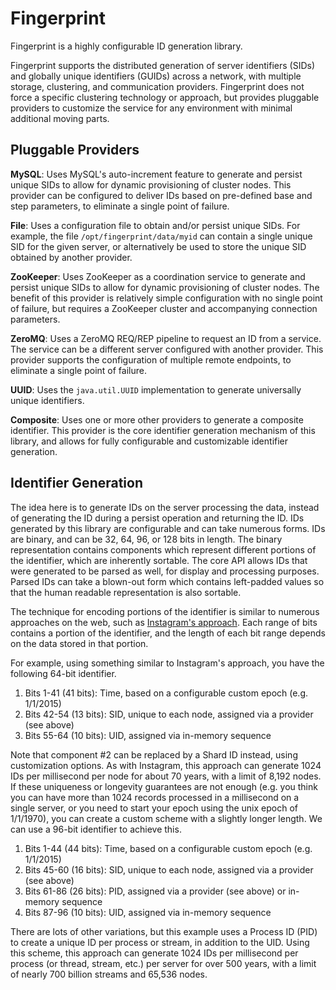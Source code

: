 Fingerprint
===============

Fingerprint is a highly configurable ID generation library.

Fingerprint supports the distributed generation of server identifiers (SIDs) and globally unique identifiers (GUIDs) across a network, with multiple storage, clustering, and communication providers. Fingerprint does not force a specific clustering technology or approach, but provides pluggable providers to customize the service for any environment with minimal additional moving parts.

Pluggable Providers
-------------------

**MySQL**: Uses MySQL's auto-increment feature to generate and persist unique SIDs to allow for dynamic provisioning of cluster nodes. This provider can be configured to deliver IDs based on pre-defined base and step parameters, to eliminate a single point of failure.

**File**: Uses a configuration file to obtain and/or persist unique SIDs. For example, the file `/opt/fingerprint/data/myid` can contain a single unique SID for the given server, or alternatively be used to store the unique SID obtained by another provider.

**ZooKeeper**: Uses ZooKeeper as a coordination service to generate and persist unique SIDs to allow for dynamic provisioning of cluster nodes. The benefit of this provider is relatively simple configuration with no single point of failure, but requires a ZooKeeper cluster and accompanying connection parameters.

**ZeroMQ**: Uses a ZeroMQ REQ/REP pipeline to request an ID from a service. The service can be a different server configured with another provider. This provider supports the configuration of multiple remote endpoints, to eliminate a single point of failure.

**UUID**: Uses the `java.util.UUID` implementation to generate universally unique identifiers.

**Composite**: Uses one or more other providers to generate a composite identifier. This provider is the core identifier generation mechanism of this library, and allows for fully configurable and customizable identifier generation.

Identifier Generation
---------------------

The idea here is to generate IDs on the server processing the data, instead of generating the ID during a persist operation and returning the ID. IDs generated by this library are configurable and can take numerous forms. IDs are binary, and can be 32, 64, 96, or 128 bits in length. The binary representation contains components which represent different portions of the identifier, which are inherently sortable. The core API allows IDs that were generated to be parsed as well, for display and processing purposes. Parsed IDs can take a blown-out form which contains left-padded values so that the human readable representation is also sortable.

The technique for encoding portions of the identifier is similar to numerous approaches on the web, such as [Instagram's approach](http://instagram-engineering.tumblr.com/post/10853187575/sharding-ids-at-instagram). Each range of bits contains a portion of the identifier, and the length of each bit range depends on the data stored in that portion.

For example, using something similar to Instagram's approach, you have the following 64-bit identifier.

1. Bits 1-41 (41 bits): Time, based on a configurable custom epoch (e.g. 1/1/2015)
2. Bits 42-54 (13 bits): SID, unique to each node, assigned via a provider (see above)
3. Bits 55-64 (10 bits): UID, assigned via in-memory sequence

Note that component #2 can be replaced by a Shard ID instead, using customization options. As with Instagram, this approach can generate 1024 IDs per millisecond per node for about 70 years, with a limit of 8,192 nodes. If these uniqueness or longevity guarantees are not enough (e.g. you think you can have more than 1024 records processed in a millisecond on a single server, or you need to start your epoch using the unix epoch of 1/1/1970), you can create a custom scheme with a slightly longer length. We can use a 96-bit identifier to achieve this.

1. Bits 1-44 (44 bits): Time, based on a configurable custom epoch (e.g. 1/1/2015)
2. Bits 45-60 (16 bits): SID, unique to each node, assigned via a provider (see above)
3. Bits 61-86 (26 bits): PID, assigned via a provider (see above) or in-memory sequence
4. Bits 87-96 (10 bits): UID, assigned via in-memory sequence

There are lots of other variations, but this example uses a Process ID (PID) to create a unique ID per process or stream, in addition to the UID. Using this scheme, this approach can generate 1024 IDs per millisecond per process (or thread, stream, etc.) per server for over 500 years, with a limit of nearly 700 billion streams and 65,536 nodes.
